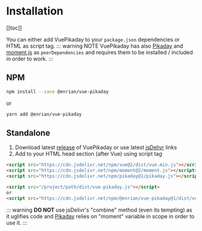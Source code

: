 # Installation

[[toc]]

You can either add VuePikaday to your `package.json` dependencies or HTML as script tag.
::: warning NOTE
VuePikaday has also [Pikaday](https://github.com/dbushell/Pikaday) and [moment.js](http://momentjs.com) 
as `peerDependencies` and requires them to be installed / included in order to work.
:::

## NPM

```bash
npm install --save @enrian/vue-pikaday
```

or

```bash
yarn add @enrian/vue-pikaday
```

## Standalone

1. Download latest [release](https://github.com/enrian/vue-pikaday/releases) of VuePikaday or use latest [jsDelivr](https://www.jsdelivr.com/package/npm/@enrian/vue-pikaday) links
2. Add to your HTML head section (after Vue) using script tag

```html
<script src="https://cdn.jsdelivr.net/npm/vue@2/dist/vue.min.js"></script>
<script src="https://cdn.jsdelivr.net/npm/moment@2/moment.js"></script>
<script src="https://cdn.jsdelivr.net/npm/pikaday@1/pikaday.js"></script>

<script src="/project/path/dist/vue-pikaday.js"></script> 
or 
<script src="https://cdn.jsdelivr.net/npm/@enrian/vue-pikaday@1/dist/vue-pikaday.js"></script>
```

::: warning 
**DO NOT** use jsDelivr's "combine" method (even its tempting) as it uglifies code and [Pikaday](https://github.com/dbushell/Pikaday) relies on "moment" variable in scope in order to use it.
:::
